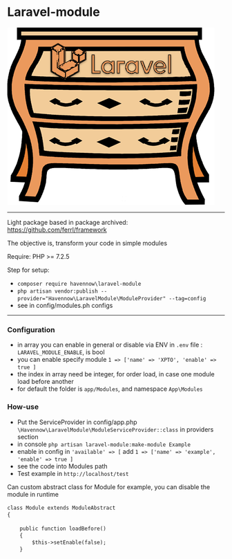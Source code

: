 # Laravel-module

![Logo](./logo.png)

*** 
Light package based in package archived: https://github.com/ferrl/framework

The objective is, transform your code in simple modules

Require: PHP >= 7.2.5


Step for setup:

* ```composer require havennow\laravel-module```
* ```php artisan vendor:publish --provider="Havennow\LaravelModule\ModuleProvider" --tag=config```
* see in config/modules.ph configs

***

### Configuration

* in array you can enable in general or disable via ENV in ```.env``` file : ```LARAVEL_MODULE_ENABLE```, is bool
* you can enable specify module ```1 => ['name' => 'XPTO', 'enable' => true ]```
* the index in array need be integer, for order load, in case one module load before another
* for default the folder is `app/Modules`,  and namespace ```App\Modules```


### How-use

* Put the ServiceProvider in config/app.php ```\Havennow\LaravelModule\ModuleServiceProvider::class``` in providers section
* in console ```php artisan laravel-module:make-module Example```
* enable in config in ```'available' => [``` add ```1 => ['name' => 'example', 'enable' => true ]```
* see the code into Modules path
* Test example in ```http://localhost/test```


Can custom abstract class for Module
for example, you can disable the module in runtime

````
class Module extends ModuleAbstract 
{

    public function loadBefore()
    {
        $this->setEnable(false);
    }
